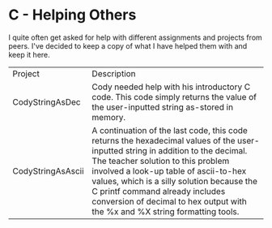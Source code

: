 # C - Helping Others

I quite often get asked for help with different assignments and projects from peers. I've decided to keep a copy of what I have helped them with and keep it here.

<table>
    <tr>
        <td>Project</td>
        <td>Description</td>
    </tr>
    <tr>
        <td>CodyStringAsDec</td>
        <td>Cody needed help with his introductory C code. This code simply returns the value of the user-inputted string as-stored in memory.</td>
    </tr>
    <tr>
        <td>CodyStringAsAscii</td>
        <td>A continuation of the last code, this code returns the hexadecimal values of the user-inputted string in addition to the decimal. The teacher solution to this problem involved a look-up table of ascii-to-hex values, which is a silly solution because the C printf command already includes conversion of decimal to hex output with the %x and %X string formatting tools.</td>
    </tr>
</table>